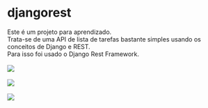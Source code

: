 # djangorest
Este é um projeto para aprendizado. <br />Trata-se de uma API de lista de tarefas bastante simples usando os conceitos de Django e REST.
<br />Para isso foi usado o Django Rest Framework.<br /><br />
<img src="https://github.com/regianembrito/djangorest/blob/main/prints/TodoInstance.png"><br /><br />
<img src="https://github.com/regianembrito/djangorest/blob/main/prints/TodoInstanceEdit.png"><br /><br />
<img src="https://github.com/regianembrito/djangorest/blob/main/prints/TodoList.png">


